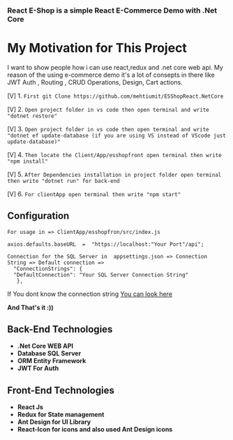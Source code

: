 ### React E-Shop is a simple React E-Commerce Demo with .Net Core

# My Motivation for This Project
I want to show people how i can use react,redux and .net core web api. My reason of the using e-commerce demo it's a lot of consepts in there like JWT Auth , Routing , CRUD Operations, Design, Cart actions.

[V] 1. `First git Clone https://github.com/mehtiumit/ESShopReact.NetCore` 

[V] 2. `Open project folder in vs code then open terminal and write "dotnet restore"` 

[V] 3. `Open project folder in vs code then open terminal and write "dotnet ef update-database (if you are using VS instead of VScode just update-database)"` 

[V] 4. `Then locate the Client/App/esshopfront open terminal then write "npm install" ` 

[V] 5. `After Dependencies installation in project folder open terminal then write "dotnet run" for back-end`  

[V] 6. `For clientApp open terminal then write "npm start"`

## Configuration 

      
    
    For usage in => ClientApp/esshopfron/src/index.js
    
    axios.defaults.baseURL  =  "https://localhost:"Your Port"/api";
    
    Connection for the SQL Server in  appsettings.json => Connection String => Default connection => 
      "ConnectionStrings": {
      "DefaultConnection": "Your SQL Server Connection String"
       },

   If You dont know the connection string [You can look here](https://stackoverflow.com/questions/10479763/how-to-get-the-connection-string-from-a-database)

   
   **And That's it :))**
       



    
## Back-End Technologies

 - **.Net Core WEB API**
 - **Database SQL Server**
 - **ORM Entity Framework**
 - **JWT For Auth**

 ## Front-End Technologies
 

 - **React Js**
 - **Redux for State management**
 - **Ant Design for UI Library**
 - **React-Icon  for icons and also used Ant Design icons**
 
